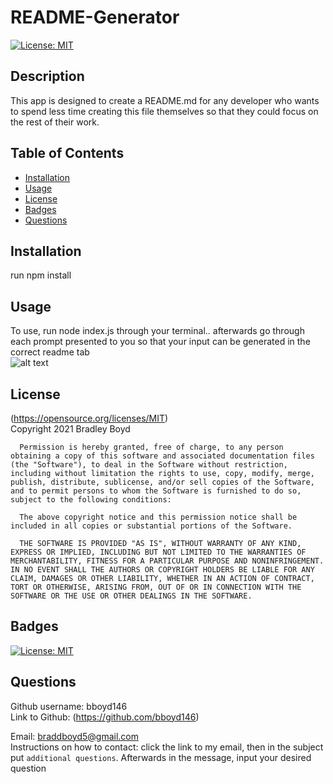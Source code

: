 # README-Generator  
[![License: MIT](https://img.shields.io/badge/License-MIT-yellow.svg)](https://opensource.org/licenses/MIT)

## Description
This app is designed to create a README.md for any developer who wants to spend less time creating this file themselves so that they could focus on the rest of their work.

## Table of Contents

- [Installation](#Installation)
- [Usage](#Usage)
- [License](#License)
- [Badges](#Badges)
- [Questions](#Questions)

## Installation 
run npm install

## Usage 
To use, run node index.js through your terminal.. afterwards go through each prompt presented to you so that your input can be generated in the correct readme tab  
![alt text](assets/images/)


## License 
(https://opensource.org/licenses/MIT)  
   Copyright 2021 Bradley Boyd

      Permission is hereby granted, free of charge, to any person obtaining a copy of this software and associated documentation files (the "Software"), to deal in the Software without restriction, including without limitation the rights to use, copy, modify, merge, publish, distribute, sublicense, and/or sell copies of the Software, and to permit persons to whom the Software is furnished to do so, subject to the following conditions:
      
      The above copyright notice and this permission notice shall be included in all copies or substantial portions of the Software.
      
      THE SOFTWARE IS PROVIDED "AS IS", WITHOUT WARRANTY OF ANY KIND, EXPRESS OR IMPLIED, INCLUDING BUT NOT LIMITED TO THE WARRANTIES OF MERCHANTABILITY, FITNESS FOR A PARTICULAR PURPOSE AND NONINFRINGEMENT. IN NO EVENT SHALL THE AUTHORS OR COPYRIGHT HOLDERS BE LIABLE FOR ANY CLAIM, DAMAGES OR OTHER LIABILITY, WHETHER IN AN ACTION OF CONTRACT, TORT OR OTHERWISE, ARISING FROM, OUT OF OR IN CONNECTION WITH THE SOFTWARE OR THE USE OR OTHER DEALINGS IN THE SOFTWARE.

## Badges
[![License: MIT](https://img.shields.io/badge/License-MIT-yellow.svg)](https://opensource.org/licenses/MIT)


## Questions
Github username: bboyd146  
Link to Github: (https://github.com/bboyd146)  

Email: braddboyd5@gmail.com  
Instructions on how to contact: click the link to my email, then in the subject put `additional questions`. Afterwards in the message, input your desired question  